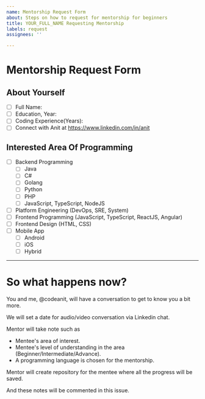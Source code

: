 ```yaml
---
name: Mentorship Request Form
about: Steps on how to request for mentorship for beginners
title: YOUR_FULL_NAME Requesting Mentorship
labels: request
assignees: ''

---
```


# Mentorship Request Form

## About Yourself
- [ ] Full Name: 
- [ ] Education, Year: 
- [ ] Coding Experience(Years):
- [ ] Connect with Anit at https://www.linkedin.com/in/anit 

## Interested Area Of Programming
  - [ ] Backend Programming
    - [ ] Java
    - [ ] C#
    - [ ] Golang
    - [ ] Python
    - [ ] PHP
    - [ ] JavaScript, TypeScript, NodeJS 
  - [ ] Platform Engineering (DevOps, SRE, System)
  - [ ] Frontend Programming (JavaScript, TypeScript, ReactJS, Angular)
  - [ ] Frontend Design (HTML, CSS)
  - [ ] Mobile App
    - [ ] Android
    - [ ] iOS
    - [ ] Hybrid

---

# So what happens now?
You and me, @codeanit, will have a conversation to get to know you a bit more.

We will set a date for audio/video conversation via Linkedin chat.

Mentor will take note such as 
- Mentee's  area of interest.
- Mentee's level of understanding in the area (Beginner/Intermediate/Advance).
- A programming language is chosen for the mentorship.

Mentor will create repository for the mentee where all the progress will be saved.

And these notes will be commented in this issue.

